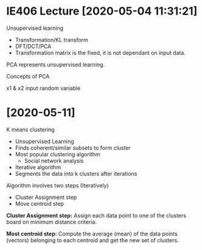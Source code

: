 # IE406 Lecture [2020-05-04 11:31:21]

Unsupervised learning

- Transformation/KL transform
- DFT/DCT/PCA
- Transformation matrix is the fixed,
it is not dependant on input data.

PCA represents unsupervised learning.

Concepts of PCA

x1 & x2 input random variable

# [2020-05-11]

K means clustering
- Unsupervised Learning
- Finds coherent/similar subsets to form cluster
- Most popular clustering algorithm
  - Social network analysis
- Iterative algorithm
- Segments the data into k clusters after iterations

Algorithm involves two steps (Iteratively)
- Cluster Assignment step
- Move centroid step

**Cluster Assignment step:** Assign each data point
to one of the clusters board on minimum distance criteria.

**Most centroid step:** Compute the average (mean) of the
data points (vectors) belonging to each centroid and get
the new set of clusters.


